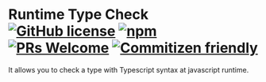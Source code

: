 # Runtime Type Check [![GitHub license](https://img.shields.io/badge/license-MIT-blue.svg)](https://github.com/aiden271828/runtime-type-check/blob/main/LICENSE) [![npm](https://img.shields.io/npm/v/runtime-type-check.svg)](https://www.npmjs.com/package/runtime-type-check) [![PRs Welcome](https://img.shields.io/badge/PRs-welcome-brightgreen.svg)](https://github.com/aiden271828/runtime-type-check/pulls) [![Commitizen friendly](https://img.shields.io/badge/commitizen-friendly-brightgreen.svg)](http://commitizen.github.io/cz-cli/)

It allows you to check a type with Typescript syntax at javascript runtime.